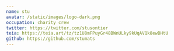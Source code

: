 ```yaml
---
name: stu
avatar: /static/images/logo-dark.png
occupation: charity crew
twitter: https://twitter.com/stusontier
teia: https://teia.art/tz/tz1U8mFPuyGr48BWnULky9kUqAVQk8ewBHtU
github: https://github.com/stumats
---
```

